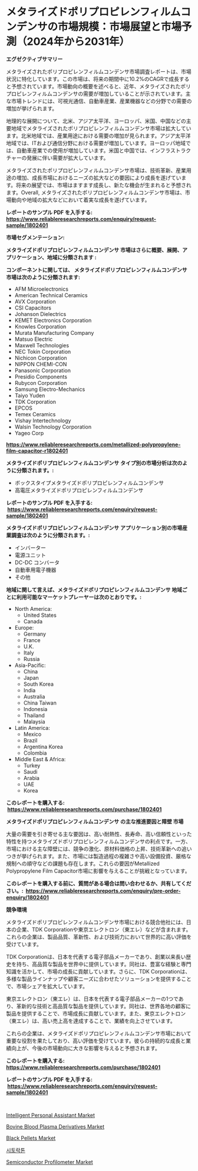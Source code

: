 <p><h1>メタライズドポリプロピレンフィルムコンデンサの市場規模：市場展望と市場予測（2024年から2031年）</h1></p><p><strong>エグゼクティブサマリー</strong></p>
<p><p>メタライズされたポリプロピレンフィルムコンデンサ市場調査レポートは、市場状況に特化しています。この市場は、将来の期間中に10.2%のCAGRで成長すると予想されています。市場動向の概要を述べると、近年、メタライズされたポリプロピレンフィルムコンデンサの需要が増加していることが示されています。主な市場トレンドには、可視光通信、自動車産業、産業機器などの分野での需要の増加が挙げられます。</p><p>地理的な展開について、北米、アジア太平洋、ヨーロッパ、米国、中国などの主要地域でメタライズされたポリプロピレンフィルムコンデンサ市場は拡大しています。北米地域では、産業用途における需要の増加が見られます。アジア太平洋地域では、ITおよび通信分野における需要が増加しています。ヨーロッパ地域では、自動車産業での使用が増加しています。米国と中国では、インフラストラクチャーの発展に伴い需要が拡大しています。</p><p>メタライズされたポリプロピレンフィルムコンデンサ市場は、技術革新、産業用途の増加、成長市場におけるニーズの拡大などの要因により成長を遂げています。将来の展望では、市場はますます成長し、新たな機会が生まれると予想されます。Overall, メタライズされたポリプロピレンフィルムコンデンサ市場は、市場動向や地域の拡大などにおいて着実な成長を遂げています。</p></p>
<p><strong>レポートのサンプル PDF を入手する: <a href="https://www.reliableresearchreports.com/enquiry/request-sample/1802401">https://www.reliableresearchreports.com/enquiry/request-sample/1802401</a></strong></p>
<p><strong>市場セグメンテーション:</strong></p>
<p><strong> メタライズドポリプロピレンフィルムコンデンサ 市場はさらに概要、展開、アプリケーション、地域に分類されます :</strong></p>
<p><strong>コンポーネントに関しては、 メタライズドポリプロピレンフィルムコンデンサ 市場は次のように分類されます: &nbsp;</strong></p>
<p><ul><li>AFM Microelectronics</li><li>American Technical Ceramics</li><li>AVX Corporation</li><li>CSI Capacitors</li><li>Johanson Dielectrics</li><li>KEMET Electronics Corporation</li><li>Knowles Corporation</li><li>Murata Manufacturing Company</li><li>Matsuo Electric</li><li>Maxwell Technologies</li><li>NEC Tokin Corporation</li><li>Nichicon Corporation</li><li>NIPPON CHEMI-CON</li><li>Panasonic Corporation</li><li>Presidio Components</li><li>Rubycon Corporation</li><li>Samsung Electro-Mechanics</li><li>Taiyo Yuden</li><li>TDK Corporation</li><li>EPCOS</li><li>Temex Ceramics</li><li>Vishay Intertechnology</li><li>Walsin Technology Corporation</li><li>Yageo Corp</li></ul></p>
<p><strong><a href="https://www.reliableresearchreports.com/metallized-polypropylene-film-capacitor-r1802401">https://www.reliableresearchreports.com/metallized-polypropylene-film-capacitor-r1802401</a></strong></p>
<p><strong> メタライズドポリプロピレンフィルムコンデンサ タイプ別の市場分析は次のように分類されます。:</strong></p>
<p><ul><li>ボックスタイプメタライズドポリプロピレンフィルムコンデンサ</li><li>高電圧メタライズドポリプロピレンフィルムコンデンサ</li></ul></p>
<p><strong>レポートのサンプル PDF を入手する: &nbsp;<a href="https://www.reliableresearchreports.com/enquiry/request-sample/1802401">https://www.reliableresearchreports.com/enquiry/request-sample/1802401</a></strong></p>
<p><strong> メタライズドポリプロピレンフィルムコンデンサ アプリケーション別の市場産業調査は次のように分類されます。:</strong></p>
<p><ul><li>インバーター</li><li>電源ユニット</li><li>DC-DC コンバータ</li><li>自動車用電子機器</li><li>その他</li></ul></p>
<p><strong>地域に関して言えば、メタライズドポリプロピレンフィルムコンデンサ 地域ごとに利用可能なマーケットプレーヤーは次のとおりです。:</strong></p>
<p><ul>
    <li>
        North America:
        <ul>
            <li>United States</li>
            <li>Canada</li>
        </ul>
    </li>
    <li>
        Europe:
        <ul>
            <li>Germany</li>
            <li>France</li>
            <li>U.K.</li>
            <li>Italy</li>
            <li>Russia</li>
        </ul>
    </li>
    <li>
        Asia-Pacific:
        <ul>
            <li>China</li>
            <li>Japan</li>
            <li>South Korea</li>
            <li>India</li>
            <li>Australia</li>
            <li>China Taiwan</li>
            <li>Indonesia</li>
            <li>Thailand</li>
            <li>Malaysia</li>
        </ul>
    </li>
    <li>
        Latin America:
        <ul>
            <li>Mexico</li>
            <li>Brazil</li>
            <li>Argentina Korea</li>
            <li>Colombia</li>
        </ul>
    </li>
    <li>
        Middle East & Africa:
        <ul>
            <li>Turkey</li>
            <li>Saudi</li>
            <li>Arabia</li>
            <li>UAE</li>
            <li>Korea</li>
        </ul>
    </li>
    </ul></p>
<p><strong>このレポートを購入する: &nbsp;<a href="https://www.reliableresearchreports.com/purchase/1802401">https://www.reliableresearchreports.com/purchase/1802401</a></strong></p>
<p><strong>メタライズドポリプロピレンフィルムコンデンサ の主な推進要因と障壁 市場</strong></p>
<p><p>大量の需要を引き寄せる主な要因は、高い耐熱性、長寿命、高い信頼性といった特性を持つメタライズドポリプロピレンフィルムコンデンサの利点です。一方、市場における主な障壁には、競争の激化、原材料価格の上昇、技術革新への追いつきが挙げられます。また、市場には製造過程の複雑さや高い設備投資、厳格な規制への順守などの課題も存在します。これらの要因がMetallized Polypropylene Film Capacitor市場に影響を与えることが挑戦となっています。</p></p>
<p><strong>このレポートを購入する前に、質問がある場合は問い合わせるか、共有してください。:&nbsp; <a href="https://www.reliableresearchreports.com/enquiry/pre-order-enquiry/1802401">https://www.reliableresearchreports.com/enquiry/pre-order-enquiry/1802401</a></strong></p>
<p><strong>競争環境</strong></p>
<p><p>メタライズドポリプロピレンフィルムコンデンサ市場における競合他社には、日本の企業、TDK Corporationや東京エレクトロン（東エレ）などが含まれます。これらの企業は、製品品質、革新性、および技術力において世界的に高い評価を受けています。</p><p>TDK Corporationは、日本を代表する電子部品メーカーであり、創業以来長い歴史を持ち、高品質な製品を世界中に提供しています。同社は、豊富な経験と専門知識を活かして、市場の成長に貢献しています。さらに、TDK Corporationは、多様な製品ラインナップや顧客ニーズに合わせたソリューションを提供することで、市場シェアを拡大しています。</p><p>東京エレクトロン（東エレ）は、日本を代表する電子部品メーカーの1つであり、革新的な技術と高品質な製品を提供しています。同社は、世界各地の顧客に製品を提供することで、市場成長に貢献しています。また、東京エレクトロン（東エレ）は、高い売上高を達成することで、業績を向上させています。</p><p>これらの企業は、メタライズドポリプロピレンフィルムコンデンサ市場において重要な役割を果たしており、高い評価を受けています。彼らの持続的な成長と業績向上が、今後の市場動向に大きな影響を与えると予想されます。</p></p>
<p><strong>このレポートを購入する: &nbsp; <a href="https://www.reliableresearchreports.com/purchase/1802401">https://www.reliableresearchreports.com/purchase/1802401</a></strong></p>
<p><strong>レポートのサンプル PDF を入手する: &nbsp;<a href="https://www.reliableresearchreports.com/enquiry/request-sample/1802401">https://www.reliableresearchreports.com/enquiry/request-sample/1802401</a></strong><strong></strong></p>
<p>&nbsp;</p>
<p><p><a href="https://github.com/mauripalmi/Market-Research-Report-List-2/blob/main/intelligent-personal-assistant-market.md">Intelligent Personal Assistant Market</a></p><p><a href="https://issuu.com/reportprime-2/docs/bovine-blood-plasma-derivatives-market-size-2030.p">Bovine Blood Plasma Derivatives Market</a></p><p><a href="https://issuu.com/reportprime-2/docs/black-pellets-market-size-2030.pptx">Black Pellets Market</a></p><p><a href="https://github.com/vs019sa3m8x/Market-Research-Report-List-1/blob/main/737579823717.md">시토락톤</a></p><p><a href="https://sudsy-motorcycle-bbc.notion.site/Decoding-Semiconductor-Profilometer-Market-Metrics-Market-Share-Trends-and-Growth-Patterns-ac99f177d6ef48b9a61e1d0981800add">Semiconductor Profilometer Market</a></p></p>